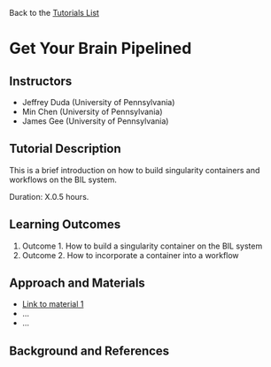 Back to the [Tutorials List](../../README.md#tutorials-list)

# Get Your Brain Pipelined

## Instructors

- Jeffrey Duda (University of Pennsylvania)
- Min Chen (University of Pennsylvania)
- James Gee (University of Pennsylvania)

## Tutorial Description

<!-- Add a short paragraph describing the tutorial and duration. Recommended
durations is 0.5 to 1.5 hours. -->
This is a brief introduction on how to build singularity containers and workflows on the BIL system.

Duration: X.0.5 hours.

## Learning Outcomes

<!-- Describe here what you would like participants to learn by the end of the tutorial. -->

1. Outcome 1. How to build a singularity container on the BIL system
2. Outcome 2. How to incorporate a container into a workflow

## Approach and Materials

<!-- Describe here how the tutorial will be taught, e.g. slides, Jupyter
notebooks, and provide links to any materials. -->

- [Link to material 1](https://example.com)
- ...
- ...

## Background and References

<!-- Provide links to related publications and software repositories here. -->
